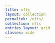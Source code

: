 ```yaml
---
title: nfts
layout: collection
permalink: /nfts/
collection: nfts
entries_layout: grid
classes: wide
---
```


